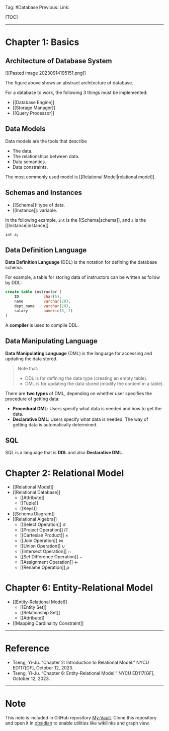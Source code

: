 Tag: #Database
Previous: 
Link: 

[TOC]

---

# Chapter 1: Basics

## Architecture of Database System

![[Pasted image 20230914195151.png]]

The figure above shows an abstract architecture of database.

For a database to work, the following 3 things must be implemented:

- [[Database Engine]]
- [[Storage Manager]]
- [[Query Processor]]

## Data Models

Data models are the tools that describe

- The data.
- The relationships between data.
- Data semantics.
- Data constraints.

The most commonly used model is [[Relational Model|relational model]].

## Schemas and Instances

- [[Schema]]: type of data.
- [[Instance]]: variable.

In the following example, `int` is the [[Schema|schema]], and `a` is the [[Instance|instance]].

```
int a;
```

## Data Definition Language

**Data Definition Language** (DDL) is the notation for defining the database schema.

For example, a table for storing data of instructors can be written as follow by DDL:

```sql
create table instructor (
    ID           char(5),
    name         varchar(20),
    dept_name    varchar(20),
    salary       numeric(8, 2)
)
```

A **compiler** is used to compile DDL.

## Data Manipulating Language

**Data Manipulating Language** (DML) is the language for accessing and updating the data stored.

> Note that:
> - DDL is for defining the data type (creating an empty table).
> - DML is for updating the data stored (modify the content in a table).

There are **two types** of DML, depending on whether user specifies the procedure of getting data:

- **Procedural DML**: Users specify what data is needed and how to get the data.
- **Declarative DML**: Users specify what data is needed. The way of getting data is automatically determined.

## SQL

SQL is a language that is **DDL** and also **Declarative DML**.

# Chapter 2: Relational Model

- [[Relational Model]]
- [[Relational Database]]
	- [[Attribute]]
	- [[Tuple]]
	- [[Keys]]
- [[Schema Diagram]]
- [[Relational Algebra]]
	- [[Select Operation]] $\sigma$
	- [[Project Operation]] $\Pi$
	- [[Cartesian Product]] $\times$
	- [[Join Operation]] $\bowtie$
	- [[Union Operation]] $\cup$
	- [[Intersect Operation]] $\cap$
	- [[Set Difference Operation]] $-$
	- [[Assignment Operation]] $\leftarrow$
	- [[Rename Operation]] $\rho$

# Chapter 6: Entity-Relational Model

- [[Entity-Relational Model]]
	- [[Entity Set]]
	- [[Relationship Set]]
	- [[Attribute]]
- [[Mapping Cardinality Constraint]]

---

# Reference

- Tseng, Yi-Ju. “Chapter 2: Introduction to Relational Model.” NYCU ED117[GF], October 12, 2023.
- Tseng, Yi-Ju. “Chapter 6: Entity-Relational Model.” NYCU ED117[GF], October 12, 2023.

---

# Note

This note is included in GitHub repository [My-Vault](https://github.com/LittleD3092/My-Vault.git). Clone this repository and open it in [obsidian](https://obsidian.md/) to enable utilities like wikilinks and graph view.